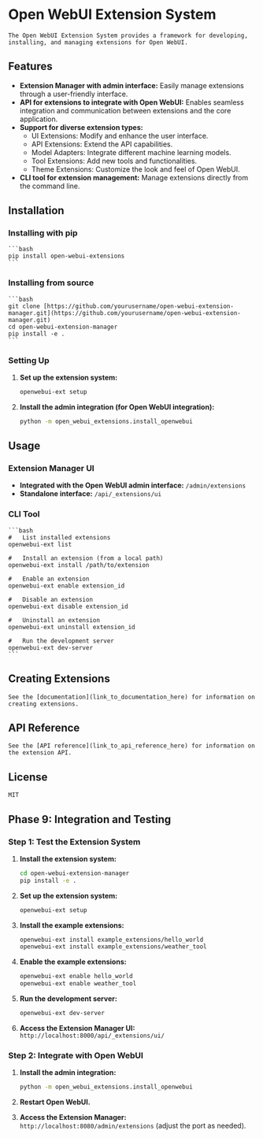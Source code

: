 #   Open WebUI Extension System

    The Open WebUI Extension System provides a framework for developing, installing, and managing extensions for Open WebUI.

##   Features

* **Extension Manager with admin interface:** Easily manage extensions through a user-friendly interface.
* **API for extensions to integrate with Open WebUI:** Enables seamless integration and communication between extensions and the core application.
* **Support for diverse extension types:**
    * UI Extensions: Modify and enhance the user interface.
    * API Extensions: Extend the API capabilities.
    * Model Adapters: Integrate different machine learning models.
    * Tool Extensions: Add new tools and functionalities.
    * Theme Extensions: Customize the look and feel of Open WebUI.
* **CLI tool for extension management:** Manage extensions directly from the command line.

##   Installation

###   Installing with pip

    ```bash
    pip install open-webui-extensions
    ```

###   Installing from source

    ```bash
    git clone [https://github.com/yourusername/open-webui-extension-manager.git](https://github.com/yourusername/open-webui-extension-manager.git)
    cd open-webui-extension-manager
    pip install -e .
    ```

###   Setting Up

1.  **Set up the extension system:**

    ```bash
    openwebui-ext setup
    ```

2.  **Install the admin integration (for Open WebUI integration):**

    ```bash
    python -m open_webui_extensions.install_openwebui
    ```

##   Usage

###   Extension Manager UI

* **Integrated with the Open WebUI admin interface:** `/admin/extensions`
* **Standalone interface:** `/api/_extensions/ui`

###   CLI Tool

    ```bash
    #   List installed extensions
    openwebui-ext list

    #   Install an extension (from a local path)
    openwebui-ext install /path/to/extension

    #   Enable an extension
    openwebui-ext enable extension_id

    #   Disable an extension
    openwebui-ext disable extension_id

    #   Uninstall an extension
    openwebui-ext uninstall extension_id

    #   Run the development server
    openwebui-ext dev-server
    ```

##   Creating Extensions

    See the [documentation](link_to_documentation_here) for information on creating extensions.

##   API Reference

    See the [API reference](link_to_api_reference_here) for information on the extension API.

##   License

    MIT

##   Phase 9: Integration and Testing

###   Step 1: Test the Extension System

1.  **Install the extension system:**

    ```bash
    cd open-webui-extension-manager
    pip install -e .
    ```

2.  **Set up the extension system:**

    ```bash
    openwebui-ext setup
    ```

3.  **Install the example extensions:**

    ```bash
    openwebui-ext install example_extensions/hello_world
    openwebui-ext install example_extensions/weather_tool
    ```

4.  **Enable the example extensions:**

    ```bash
    openwebui-ext enable hello_world
    openwebui-ext enable weather_tool
    ```

5.  **Run the development server:**

    ```bash
    openwebui-ext dev-server
    ```

6.  **Access the Extension Manager UI:** `http://localhost:8000/api/_extensions/ui/`

###   Step 2: Integrate with Open WebUI

1.  **Install the admin integration:**

    ```bash
    python -m open_webui_extensions.install_openwebui
    ```

2.  **Restart Open WebUI.**

3.  **Access the Extension Manager:** `http://localhost:8080/admin/extensions` (adjust the port as needed).

